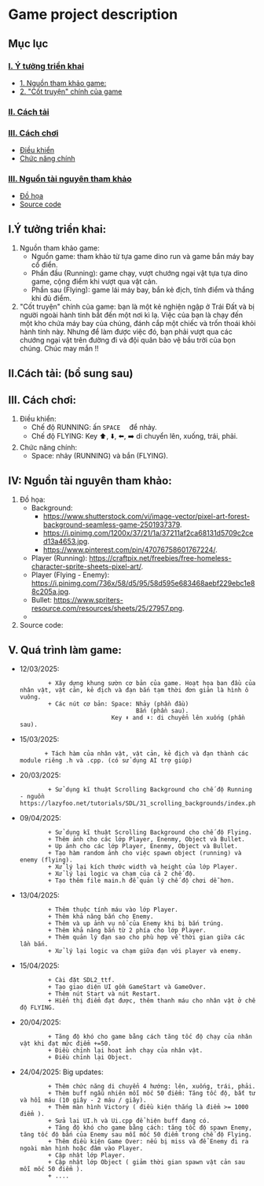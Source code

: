 # Game project description
## Mục lục

### [I. Ý tưởng triển khai](#ytuong)
- [1. Nguồn tham khảo game:](#nguonthamkhaogame)
- [2. "Cốt truyện" chính của game](#cottruyen)
### [II. Cách tải](#cachtai)
	
### [III. Cách chơi](#cachchoi)
- [Điều khiển](#dieukhien)
- [Chức năng chính](#chucnang)
### [III. Nguồn tài nguyên tham khảo](#tainguyen)
- [Đồ họa](#dohoa)
- [Source code](#code)

<a name="ytuong"></a>
## I.Ý tưởng triển khai:
<a name="nguonthamkhaogame"></a>
1. Nguồn tham khảo game:
   - Nguồn game: tham khảo từ tựa game dino run và game bắn máy bay cổ điển.
   - Phần đầu (Running): game chạy, vượt chướng ngại vật tựa tựa dino game, cộng điểm khi vượt qua vật cản.
   - Phần sau (Flying): game lái máy bay, bắn kẻ địch, tính điểm và thắng khi đủ điểm.
<a name="cottruyen"></a>
2. "Cốt truyện" chính của game:
    bạn là một kẻ nghiện ngập ở Trái Đất và bị người ngoài hành tinh bắt đến một nơi kì lạ. Việc của bạn là chạy đến một kho chứa máy bay của chúng, đánh cắp một chiếc và trốn thoái khỏi hành tinh này. Nhưng để làm được việc đó, bạn phải vượt qua các chướng ngại vật trên đường đi và đội quân bảo vệ bầu trời của bọn chúng. Chúc may mắn !!
<a name="cachtai"></a>
## II.Cách tải: (bổ sung sau)

<a name="cachchoi"></a>
## III. Cách chơi:
<a name="dieukhien"></a>
1. Điều khiển:
   - Chế độ RUNNING: ấn `SPACE  ` để nhảy.
   - Chế độ FLYING: Key ⬆️, ⬇️, ⬅️, ➡️ di chuyển lên, xuống, trái, phải.
<a name="chucnang"></a>
2. Chức năng chính:
   - Space: nhảy (RUNNING) và bắn (FLYING).
   
<a name="tainguyen"></a>
## IV: Nguồn tài nguyên tham khảo:
<a name="dohoa"></a>
1. Đồ họa:
<a name="code"></a>
	- Background:
		+ https://www.shutterstock.com/vi/image-vector/pixel-art-forest-background-seamless-game-2501937379.
		+ https://i.pinimg.com/1200x/37/21/1a/37211af2ca68131d5709c2ced13a4653.jpg.
		+ https://www.pinterest.com/pin/47076758601767224/.
	- Player (Running): https://craftpix.net/freebies/free-homeless-character-sprite-sheets-pixel-art/.
 	- Player (Flying - Enemy): https://i.pinimg.com/736x/58/d5/95/58d595e683468aebf229ebc1e88c205a.jpg.
 	- Bullet: https://www.spriters-resource.com/resources/sheets/25/27957.png.
 	- 
2. Source code:

## V. Quá trình làm game:
   - 12/03/2025:

                 + Xây dựng khung sườn cơ bản của game. Hoạt họa ban đầu của nhân vật, vật cản, kẻ địch và đạn bắn tạm thời đơn giản là hình ô vuông.
                 + Các nút cơ bản: Space: Nhảy (phần đầu)
                                          Bắn (phần sau).
                                   Key ⬆️ and ⬇️: di chuyển lên xuống (phần sau).
   - 15/03/2025:
   
                + Tách hàm của nhân vật, vật cản, kẻ địch và đạn thành các module riêng .h và .cpp. (có sử dụng AI trợ giúp)
   - 20/03/2025:
   
                 + Sử dụng kĩ thuật Scrolling Background cho chế độ Running - nguồn https://lazyfoo.net/tutorials/SDL/31_scrolling_backgrounds/index.php.
   
   - 09/04/2025:
   
                 + Sử dụng kĩ thuật Scrolling Background cho chế độ Flying.
                 + Thêm ảnh cho các lớp Player, Enenmy, Object và Bullet.
                 + Up ảnh cho các lớp Player, Enenmy, Object và Bullet.
                 + Tạo hàm random ảnh cho việc spawn object (running) và enemy (flying).
                 + Xử lý lại kích thước width và height của lớp Player.
                 + Xử lý lại logic va chạm của cả 2 chế độ.
                 + Tạo thêm file main.h để quản lý chế độ chơi dễ hơn.
   - 13/04/2025:
     
                 + Thêm thuộc tính máu vào lớp Player.
                 + Thêm khả năng bắn cho Enemy.
                 + Thêm và up ảnh vụ nổ của Enemy khi bị bắn trúng.
                 + Thêm khả năng bắn từ 2 phía cho lớp Player.
                 + Thêm quản lý đạn sao cho phù hợp về thời gian giữa các lần bắn.
                 + Xử lý lại logic va chạm giữa đạn với player và enemy.
   - 15/04/2025:
   
                 + Cài đặt SDL2_ttf.
                 + Tạo giao diện UI gồm GameStart và GameOver.
                 + Thêm nút Start và nút Restart.
                 + Hiển thị điểm đạt được, thêm thanh máu cho nhân vật ở chế độ FLYING.
   - 20/04/2025:

                 + Tăng độ khó cho game bằng cách tăng tốc độ chạy của nhân vật khi đạt mức điểm +=50.
                 + Điều chỉnh lại hoạt ảnh chạy của nhân vật.
                 + Điều chỉnh lại Object.
   - 24/04/2025: Big updates:

                 + Thêm chức năng di chuyển 4 hướng: lên, xuống, trái, phải.
                 + Thêm buff ngẫu nhiên mỗi mốc 50 điểm: Tăng tốc độ, bất tử và hồi máu (10 giây - 2 máu / giây).
                 + Thêm màn hình Victory ( điều kiện thắng là điểm >= 1000 điểm ).
                 + Sửa lại UI.h và Ui.cpp để hiện buff đang có.
                 + Tăng độ khó cho game bằng cách: tăng tốc độ spawn Enemy, tăng tốc độ bắn của Enemy sau mỗi mốc 50 điểm trong chế độ Flying.
                 + Thêm điều kiện Game Over: nếu bị miss và để Enemy đi ra ngoài màn hình hoặc đâm vào Player.
                 + Cập nhật lớp Player.
                 + Cập nhật lớp Object ( giảm thời gian spawn vật cản sau mỗi mốc 50 điểm ).
                 + ....
                 
     
     
   
